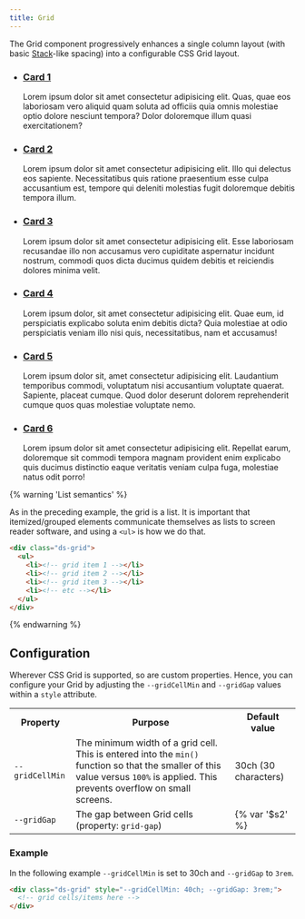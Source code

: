 ```yaml
---
title: Grid
---
```


The Grid component progressively enhances a single column layout (with basic [Stack]({{site.basedir}}/components/stack)-like spacing) into a configurable CSS Grid layout.

<div class="ds-scope site-resizer">
  <ul class="ds-grid">
    <li class="ds-card">
      <div class="ds-card-body ds-stack-smaller">
        <h3><a href="#" class="ds-card-link">Card 1</a></h3>
        <p>Lorem ipsum dolor sit amet consectetur adipisicing elit. Quas, quae eos laboriosam vero aliquid quam soluta ad officiis quia omnis molestiae optio dolore nesciunt tempora? Dolor doloremque illum quasi exercitationem?</p>
      </div>
    </li>
    <li class="ds-card">
      <div class="ds-card-body ds-stack-smaller">
        <h3><a href="#" class="ds-card-link">Card 2</a></h3>
        <p>Lorem ipsum dolor sit amet consectetur adipisicing elit. Illo qui delectus eos sapiente. Necessitatibus quis ratione praesentium esse culpa accusantium est, tempore qui deleniti molestias fugit doloremque debitis tempora illum.</p>
      </div>
    </li>
    <li class="ds-card">
      <div class="ds-card-body ds-stack-smaller">
        <h3><a href="#" class="ds-card-link">Card 3</a></h3>
        <p>Lorem ipsum dolor sit amet consectetur adipisicing elit. Esse laboriosam recusandae illo non accusamus vero cupiditate aspernatur incidunt nostrum, commodi quos dicta ducimus quidem debitis et reiciendis dolores minima velit.</p>
      </div>
    </li>
    <li class="ds-card">
      <div class="ds-card-body ds-stack-smaller">
        <h3><a href="#" class="ds-card-link">Card 4</a></h3>
        <p>Lorem ipsum dolor, sit amet consectetur adipisicing elit. Quae eum, id perspiciatis explicabo soluta enim debitis dicta? Quia molestiae at odio perspiciatis veniam illo nisi quis, necessitatibus, nam et accusamus!</p>
      </div>
    </li>
    <li class="ds-card">
      <div class="ds-card-body ds-stack-smaller">
        <h3><a href="#" class="ds-card-link">Card 5</a></h3>
        <p>Lorem ipsum dolor sit, amet consectetur adipisicing elit. Laudantium temporibus commodi, voluptatum nisi accusantium voluptate quaerat. Sapiente, placeat cumque. Quod dolor deserunt dolorem reprehenderit cumque quos quas molestiae voluptate nemo.</p>
      </div>
    </li>
    <li class="ds-card">
      <div class="ds-card-body ds-stack-smaller">
        <h3><a href="#" class="ds-card-link">Card 6</a></h3>
        <p>Lorem ipsum dolor sit amet consectetur adipisicing elit. Repellat earum, doloremque sit commodi tempora magnam provident enim explicabo quis ducimus distinctio eaque veritatis veniam culpa fuga, molestiae natus odit porro!</p>
      </div>
    </li>
  </ul>
</div>

{% warning 'List semantics' %}

As in the preceding example, the grid is a list. It is important that itemized/grouped elements communicate themselves as lists to screen reader software, and using a `<ul>` is how we do that.

```html
<div class="ds-grid">
  <ul>
    <li><!-- grid item 1 --></li>
    <li><!-- grid item 2 --></li>
    <li><!-- grid item 3 --></li>
    <li><!-- etc --></li>
  </ul>
</div>
```

{% endwarning %}

## Configuration

Wherever CSS Grid is supported, so are custom properties. Hence, you can configure your Grid by adjusting the `--gridCellMin` and `--gridGap` values within a `style` attribute.

<table class="site-table" style="table-layout: fixed">
  <tr>
    <th>Property</th>
    <th>Purpose</th>
    <th>Default value</th>
  </tr>
  <tr>
    <td>
      <code>--gridCellMin</code>
    </td>
    <td>
      The minimum width of a grid cell. This is entered into the <code>min()</code> function so that the smaller of this value versus <code>100%</code> is applied. This prevents overflow on small screens.
    </td>
    <td>
      30ch (30 characters)
    </td>
  </tr>
  <tr>
    <td>
      <code>--gridGap</code>
    </td>
    <td>
      The gap between Grid cells (property: <code>grid-gap</code>)
    </td>
    <td>
      {% var '$s2' %}
    </td>
  </tr>
</table>

### Example

In the following example `--gridCellMin` is set to 30ch and `--gridGap` to `3rem`.

```html
<div class="ds-grid" style="--gridCellMin: 40ch; --gridGap: 3rem;">
  <!-- grid cells/items here -->
</div>
```